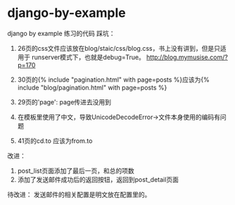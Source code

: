# django-by-example

django by example 练习的代码
踩坑：
1. 26页的css文件应该放在blog/staic/css/blog.css，书上没有讲到，但是只适用于
   runserver模式下，也就是debug=True。
   http://blog.mymusise.com/?p=170

2. 30页的{% include "pagination.html" with page=posts %}应该为{% include "blog/pagination.html" with page=posts %}
3. 29页的'page': page传进去没用到
4. 在模板里使用了中文，导致UnicodeDecodeError->文件本身使用的编码有问题
5. 41页的cd.to 应该为from.to

改进：
1. post_list页面添加了最后一页，和总的项数
6. 添加了发送邮件成功后的返回按钮，返回到post_detail页面

待改进：
   发送邮件的相关配置是明文放在配置里的。